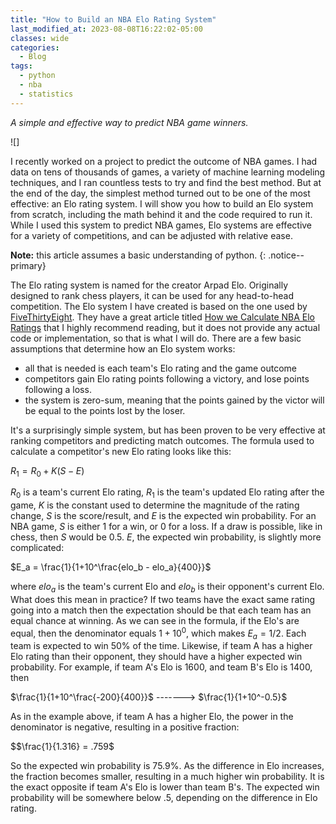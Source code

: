```yaml
---
title: "How to Build an NBA Elo Rating System"
last_modified_at: 2023-08-08T16:22:02-05:00
classes: wide
categories:
  - Blog
tags:
  - python
  - nba
  - statistics
---
```

_A simple and effective way to predict NBA game winners._

![]

I recently worked on a project to predict the outcome of NBA games. I had data on tens of thousands of games, a variety of machine learning modeling techniques, and I ran countless tests to try and find the best method. But at the end of the day, the simplest method turned out to be one of the most effective: an Elo rating system. I will show you how to build an Elo system from scratch, including the math behind it and the code required to run it. While I used this system to predict NBA games, Elo systems are effective for a variety of competitions, and can be adjusted with relative ease.

**Note:** this article assumes a basic understanding of python.
{: .notice--primary}

The Elo rating system is named for the creator Arpad Elo. Originally designed to rank chess players, it can be used for any head-to-head competition. The Elo system I have created is based on the one used by [FiveThirtyEight](https://fivethirtyeight.com/). They have a great article titled [How we Calculate NBA Elo Ratings](https://fivethirtyeight.com/features/how-we-calculate-nba-elo-ratings/) that I highly recommend reading, but it does not provide any actual code or implementation, so that is what I will do. There are a few basic assumptions that determine how an Elo system works:

- all that is needed is each team's Elo rating and the game outcome
- competitors gain Elo rating points following a victory, and lose points following a loss.
- the system is zero-sum, meaning that the points gained by the victor will be equal to the points lost by the loser.

It's a surprisingly simple system, but has been proven to be very effective at ranking competitors and predicting match outcomes. The formula used to calculate a competitor's new Elo rating looks like this:

$R_1 = R_0 + K(S-E)$

$R_0$ is a team's current Elo rating, $R_1$ is the team's updated Elo rating after the game, $K$ is the constant used to determine the magnitude of the rating change, $S$ is the score/result, and $E$ is the expected win probability. For an NBA game, $S$ is either 1 for a win, or 0 for a loss. If a draw is possible, like in chess, then $S$ would be 0.5. $E$, the expected win probability, is slightly more complicated:

$E_a = \frac{1}{1+10^\frac{elo_b - elo_a}{400}}$

where $elo_a$ is the team's current Elo and $elo_b$ is their opponent's current Elo. What does this mean in practice? If two teams have the exact same rating going into a match then the expectation should be that each team has an equal chance at winning. As we can see in the formula, if the Elo's are equal, then the denominator equals $1+10^0$, which makes $E_a=1/2$. Each team is expected to win 50% of the time. Likewise, if team A has a higher Elo rating than their opponent, they should have a higher expected win probability. For example, if team A's Elo is 1600, and team B's Elo is 1400, then

$\frac{1}{1+10^\frac{-200}{400}}$ -------> $\frac{1}{1+10^-0.5}$

As in the example above, if team A has a higher Elo, the power in the denominator is negative, resulting in a positive fraction:

$$\frac{1}{1.316} = .759$

So the expected win probability is 75.9%. As the difference in Elo increases, the fraction becomes smaller, resulting in a much higher win probability. It is the exact opposite if team A's Elo is lower than team B's. The expected win probability will be somewhere below .5, depending on the difference in Elo rating.

